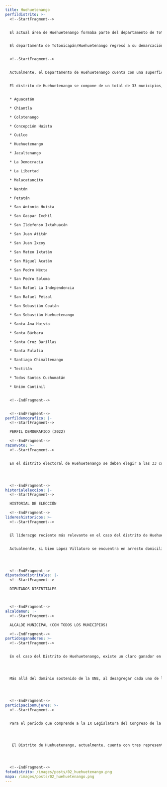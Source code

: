 ```yaml
---
title: Huehuetenango
perfildistrito: >-
  <!--StartFragment-->


  El actual área de Huehuetenango formaba parte del departamento de Totonicapán/Huehuetenango en el año 1825 tras el proceso que anulaba la Anexión a México. Durante este tiempo, los actuales departamentos de Quiché, Totonicapán y Huehuetenango (y sus municipios correspondientes) eran parte de una sola demarcación territorial. En el año 1838, este departamento fue un área de mucha influencia para la creación del Estado de Los Altos; aprobado por el Congreso de la República Federal de Centroamérica en ese mismo año.  Este Estado se constituyó en cuatro departamentos: Quetzaltenango, Totonicapán (donde se encontraba Huehuetenango), Sololá y Suchitepéquez. Sin embargo, dicho territorio fue reintegrado a la República de Guatemala en 1840 por el general Rafael Carrera, dando por terminada la separación del Estado de los Altos.


  El departamento de Totonicapán/Huehuetenango regresó a su demarcación previa a la secesión del Estado de los Altos. Fue hasta el 8 de mayo de 1866 que el gobierno de Vicente Cerna, mediante un Decreto Gubernativo, elevó el área de Amatitlán a categoría de departamento, lo que en paralelo significó que el resto de distritos independientes (Izabal, Petén, San Marcos y Huehuetenango) también fueran elevados a la categoría de departamento de la República. Por lo tanto, dicho decreto le otorgó a la región de Huehuetenango el rango de departamento de la República. 


  <!--StartFragment-->


  Actualmente, el Departamento de Huehuetenango cuenta con una superficie de 7,429 km², y una población total de 1,170,669 habitantes. Estos se subdividen en un 72.04% de población rural y el restante 27.96% de población urbana. Asimismo, el departamento de Totonicapán cuenta con una mayoría de población femenina (52.41%) y predominantemente de identificación poblacional maya (64.99%). La edad promedio del departamento es de 24 años, por lo que se puede catalogar como un área predominantemente joven. 


  El distrito de Huehuetenango se compone de un total de 33 municipios, entre los que destaca la cabecera departamental del mismo nombre. Estas 33 unidades territoriales que componen el departamento son: 


  * Aguacatán

  * Chiantla

  * Colotenango

  * Concepción Huista

  * Cuilco

  * Huehuetenango

  * Jacaltenango

  * La Democracia

  * La Libertad

  * Malacatancito

  * Nentón

  * Petatán

  * San Antonio Huista

  * San Gaspar Ixchil

  * San Ildefonso Ixtahuacán

  * San Juan Atitán

  * San Juan Ixcoy

  * San Mateo Ixtatán

  * San Miguel Acatán

  * San Pedro Nécta

  * San Pedro Soloma

  * San Rafael La Independencia

  * San Rafael Pétzal

  * San Sebastián Coatán

  * San Sebastián Huehuetenango

  * Santa Ana Huista

  * Santa Bárbara

  * Santa Cruz Barillas

  * Santa Eulalia

  * Santiago Chimaltenango

  * Tectitán

  * Todos Santos Cuchumatán

  * Unión Cantinil


  <!--EndFragment-->


  <!--EndFragment-->
perfildemografico: |-
  <!--StartFragment-->

  PERFIL DEMOGRAFICO (2022)

  <!--EndFragment-->
razonvoto: >-
  <!--StartFragment-->


  En el distrito electoral de Huehuetenango se deben elegir a las 33 corporaciones municipales (alcalde y síndicos) del departamento, correspondientes a los 33 municipios que componen el distrito. Asimismo, los ciudadanos del departamento deben elegir a 10 diputados distritales que les representarán en el Congreso de la República. 




  <!--EndFragment-->
historialeleccion: |-
  <!--StartFragment-->

  HISTORIAL DE ELECCIÓN

  <!--EndFragment-->
lidereshistoricos: >-
  <!--StartFragment-->


  El liderazgo reciente más relevante en el caso del distrito de Huehuetenango es el ex diputado por el distrito, Julio César López Villatoro. López Villatoro, hermano de Roberto López Villatoro alias “el rey del tenis”,  fue diputado desde el año 2012 hasta el año 2020; ambos períodos en el cargo a través del partido UNE. Sin embargo, el entonces diputado se fugó de la justicia a finales del año 2017, producto de un caso presentado por el Ministerio Público en su contra. Fue hasta el año 2021 que López Villatoro regresó al país y fue ligado a proceso por el caso Plazas Fantasmo, en el que el diputado, en su función de segundo vicepresidente del Congreso, autorizó la contratación de doce personas que no se presentaron a sus labores dentro del Palacio Legislativo. 


  Actualmente, si bien López Villatoro se encuentra en arresto domiciliario por el caso penal en cuestión, su hijo, Julio César López Escobar, es actualmente diputado por el partido UCN en el distrito de Huehuetenango. 




  <!--EndFragment-->
diputadosdistritales: |-
  <!--StartFragment-->

  DIPUTADOS DISTRITALES



  <!--EndFragment-->
alcaldemun: |-
  <!--StartFragment-->

  ALCALDE MUNICIPAL (CON TODOS LOS MUNICIPIOS)

  <!--EndFragment-->
partidosganadores: >-
  <!--StartFragment-->


  En el caso del Distrito de Huehuetenango, existe un claro ganador en la categoría de partido predominante en el distrito; el partido Unidad Nacional de la Esperanza - UNE- con una totalidad de xxx votos emitidos en el ínterim de los últimos tres procesos electorales. La UNE ha estado presente en Huehuetenango en los últimos tres procesos electorales revisados, obteniendo al menos dos asientos en el Legislativo durante este período; alcanzando esa cifra más baja durante el proceso electoral de 2015. Por su parte, para el proceso electoral de 2011, la UNE contó con un total de cuatro diputados electos para el departamento de San Marcos. Posteriormente, en las elecciones de 2019, la UNE logró retomar su caudal electoral perdido en 2015, alcanzando nuevamente una totalidad de cuatro diputados electos por el distrito en cuestión. 




  Más allá del dominio sostenido de la UNE, al desagregar cada uno de los procesos electorales recientes por separado, puede evidenciarse un segundo partido ganador distinto. Durante el proceso electoral del 2011, el Partido Patriota recibió 79, 887 votos que significaron una totalidad de cuatro asientos en el Congreso por el distrito de Huehuetenango. Para el proceso electoral del año 2015 fue el partido LÍDER quién logró afianzarse con cuatro asientos en el Legislativo por el distrito, dos más que la UNE en dicho proceso. Finalmente, en la reciente elección de 2019, fue el partido UCN el que logró adjudicarse el caudal electoral dejado por el vacío que provocó la cancelación del partido LÍDER, ganando tres escaños por el distrito de Huehuetenango. 




  <!--EndFragment-->
participacionmujeres: >-
  <!--StartFragment-->


  Para el período que comprende a la IX Legislatura del Congreso de la República de Guatemala (2020 - 2024), únicamente fueron electas 31 mujeres del total de 160 diputados que componen el hemiciclo parlamentario. Es decir, dicha Legislatura cuenta con un aproximado del 20% de representación política de la mujer; una de las cifras más bajas de representación femenina a nivel latinoamericano. 




   El Distrito de Huehuetenango, actualmente, cuenta con tres representantes femeninas en el Congreso de la República. Estas tres representantes son la diputada Karla Betzaida Cardona Arreaga de Pojoy, Lucrecia Carola Samayoa Reyes, ambas del partido UNE y la diputada Sofía Jeanetth Hernández Herrera, del partido UCN.  No obstante, en términos de su participación en los espacios de mayor toma de decisión (Comisiones de Trabajo, Jefaturas de Bloque o Junta Directiva del Congreso), únicamente la diputada Hernández funge como la Vicepresidente de la Comisión de la Mujer del Congreso de la República. 




  <!--EndFragment-->
fotodistrito: /images/posts/02_huehuetenango.png
mapa: /images/posts/02_huehuetenango.png
---
```

